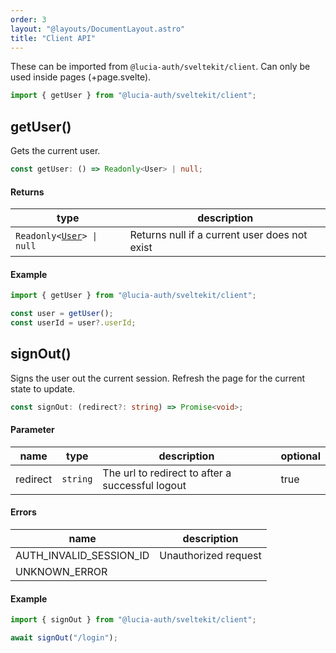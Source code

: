 ```yaml
---
order: 3
layout: "@layouts/DocumentLayout.astro"
title: "Client API"
---
```


These can be imported from `@lucia-auth/sveltekit/client`. Can only be used inside pages (+page.svelte).

```ts
import { getUser } from "@lucia-auth/sveltekit/client";
```

## getUser()

Gets the current user.

```ts
const getUser: () => Readonly<User> | null;
```

#### Returns

| type                                                              | description                                   |
| ----------------------------------------------------------------- | --------------------------------------------- |
| `Readonly<`[`User`](/reference/types/lucia-types#user)`> \| null` | Returns null if a current user does not exist |

#### Example

```ts
import { getUser } from "@lucia-auth/sveltekit/client";

const user = getUser();
const userId = user?.userId;
```

## signOut()

Signs the user out the current session. Refresh the page for the current state to update.

```ts
const signOut: (redirect?: string) => Promise<void>;
```

#### Parameter

| name     | type     | description                                      | optional |
| -------- | -------- | ------------------------------------------------ | -------- |
| redirect | `string` | The url to redirect to after a successful logout | true     |

#### Errors

| name                    | description          |
| ----------------------- | -------------------- |
| AUTH_INVALID_SESSION_ID | Unauthorized request |
| UNKNOWN_ERROR           |                      |

#### Example

```ts
import { signOut } from "@lucia-auth/sveltekit/client";

await signOut("/login");
```
